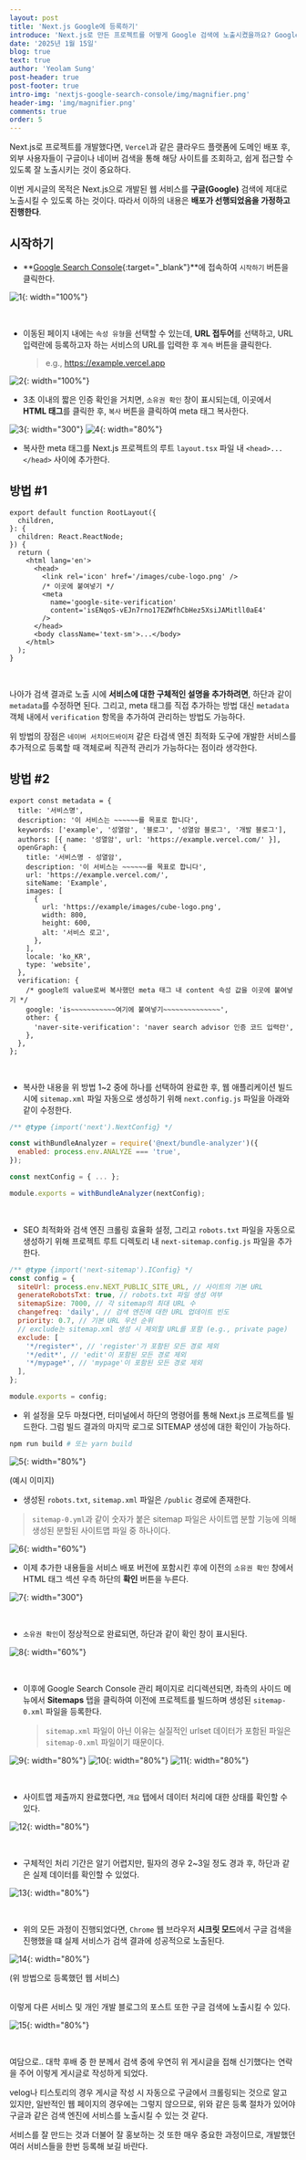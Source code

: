 ```yaml
---
layout: post
title: 'Next.js Google에 등록하기'
introduce: 'Next.js로 만든 프로젝트를 어떻게 Google 검색에 노출시켰을까요? Google Search Console과 사이트맵 설정을 통해 세상에 내 프로젝트를 알린 과정을 공유합니다.'
date: '2025년 1월 15일'
blog: true
text: true
author: 'Yeolam Sung'
post-header: true
post-footer: true
intro-img: 'nextjs-google-search-console/img/magnifier.png'
header-img: 'img/magnifier.png'
comments: true
order: 5
---
```


Next.js로 프로젝트를 개발했다면, `Vercel`과 같은 클라우드 플랫폼에 도메인 배포 후, 외부 사용자들이 구글이나 네이버 검색을 통해 해당 사이트를 조회하고, 쉽게 접근할 수 있도록 잘 노출시키는 것이 중요하다.

이번 게시글의 목적은 Next.js으로 개발된 웹 서비스를 **구글(Google)** 검색에 제대로 노출시킬 수 있도록 하는 것이다. 따라서 이하의 내용은 **배포가 선행되었음을 가정하고 진행한다**.

## 시작하기

- **[Google Search Console](https://search.google.com/search-console/about){:target="\_blank"}**에 접속하여 `시작하기` 버튼을 클릭한다.

![1](img/1.png){: width="100%"}

<br />

- 이동된 페이지 내에는 `속성 유형`을 선택할 수 있는데, **URL 접두어**를 선택하고, URL 입력란에 등록하고자 하는 서비스의 URL를 입력한 후 `계속` 버튼을 클릭한다.
  > e.g., https://example.vercel.app

![2](img/2.png){: width="100%"}

- 3초 이내의 짧은 인증 확인을 거치면, `소유권 확인` 창이 표시되는데, 이곳에서 **HTML 태그**를 클릭한 후, `복사` 버튼을 클릭하여 meta 태그 복사한다.

![3](img/3.png){: width="300"}
![4](img/4.png){: width="80%"}

- 복사한 meta 태그를 Next.js 프로젝트의 루트 `layout.tsx` 파일 내 `<head>...</head>` 사이에 추가한다.

## 방법 #1

```tsx
export default function RootLayout({
  children,
}: {
  children: React.ReactNode;
}) {
  return (
    <html lang='en'>
      <head>
        <link rel='icon' href='/images/cube-logo.png' />
        /* 이곳에 붙여넣기 */
        <meta
          name='google-site-verification'
          content='isENqoS-vEJn7rno17EZWfhCbHez5XsiJAMitll0aE4'
        />
      </head>
      <body className='text-sm'>...</body>
    </html>
  );
}
```

<br />

나아가 검색 결과로 노출 시에 **서비스에 대한 구체적인 설명을 추가하려면**, 하단과 같이 `metadata`를 수정하면 된다.
그리고, meta 태그를 직접 추가하는 방법 대신 `metadata` 객체 내에서 `verification` 항목을 추가하여 관리하는 방법도 가능하다.

위 방법의 장점은 `네이버 서치어드바이저` 같은 타검색 엔진 최적화 도구에 개발한 서비스를 추가적으로 등록할 때 객체로써 직관적 관리가 가능하다는 점이라 생각한다.

## 방법 #2

```tsx
export const metadata = {
  title: '서비스명',
  description: '이 서비스는 ~~~~~~를 목표로 합니다',
  keywords: ['example', '성열암', '블로그', '성열암 블로그', '개발 블로그'],
  authors: [{ name: '성열암', url: 'https://example.vercel.com/' }],
  openGraph: {
    title: '서비스명 - 성열암',
    description: '이 서비스는 ~~~~~~를 목표로 합니다',
    url: 'https://example.vercel.com/',
    siteName: 'Example',
    images: [
      {
        url: 'https://example/images/cube-logo.png',
        width: 800,
        height: 600,
        alt: '서비스 로고',
      },
    ],
    locale: 'ko_KR',
    type: 'website',
  },
  verification: {
    /* google의 value로써 복사했던 meta 태그 내 content 속성 값을 이곳에 붙여넣기 */
    google: 'is~~~~~~~~~~~여기에 붙여넣기~~~~~~~~~~~~~~',
    other: {
      'naver-site-verification': 'naver search advisor 인증 코드 입력란',
    },
  },
};
```

<br />

- 복사한 내용을 위 방법 1~2 중에 하나를 선택하여 완료한 후, 웹 애플리케이션 빌드 시에 `sitemap.xml` 파일 자동으로 생성하기 위해 `next.config.js` 파일을 아래와 같이 수정한다.

```js
/** @type {import('next').NextConfig} */

const withBundleAnalyzer = require('@next/bundle-analyzer')({
  enabled: process.env.ANALYZE === 'true',
});

const nextConfig = { ... };

module.exports = withBundleAnalyzer(nextConfig);
```

<br />

- SEO 최적화와 검색 엔진 크롤링 효율화 설정, 그리고 `robots.txt` 파일을 자동으로 생성하기 위해 프로젝트 루트 디렉토리 내 `next-sitemap.config.js` 파일을 추가한다.

```js
/** @type {import('next-sitemap').IConfig} */
const config = {
  siteUrl: process.env.NEXT_PUBLIC_SITE_URL, // 사이트의 기본 URL
  generateRobotsTxt: true, // robots.txt 파일 생성 여부
  sitemapSize: 7000, // 각 sitemap의 최대 URL 수
  changefreq: 'daily', // 검색 엔진에 대한 URL 업데이트 빈도
  priority: 0.7, // 기본 URL 우선 순위
  // exclude는 sitemap.xml 생성 시 제외할 URL를 포함 (e.g., private page)
  exclude: [
    '*/register*', // 'register'가 포함된 모든 경로 제외
    '*/edit*', // 'edit'이 포함된 모든 경로 제외
    '*/mypage*', // 'mypage'이 포함된 모든 경로 제외
  ],
};

module.exports = config;
```

- 위 설정을 모두 마쳤다면, 터미널에서 하단의 명령어를 통해 Next.js 프로젝트를 빌드한다. 그럼 빌드 결과의 마지막 로그로 SITEMAP 생성에 대한 확인이 가능하다.

```sh
npm run build # 또는 yarn build
```

![5](img/5.png){: width="80%"}

<figcaption>(예시 이미지)</figcaption>

- 생성된 `robots.txt`, `sitemap.xml` 파일은 `/public` 경로에 존재한다.

> `sitemap-0.yml`과 같이 숫자가 붙은 sitemap 파일은 사이트맵 분할 기능에 의해 생성된 분할된 사이트맵 파일 중 하나이다.

![6](img/6.png){: width="60%"}

- 이제 추가한 내용들을 서비스 배포 버전에 포함시킨 후에 이전의 `소유권 확인` 창에서 HTML 태그 섹션 우측 하단의 **확인** 버튼을 누른다.

![7](img/7.png){: width="300"}

<br />

- `소유권 확인`이 정상적으로 완료되면, 하단과 같이 확인 창이 표시된다.

![8](img/8.png){: width="60%"}

<br />

- 이후에 Google Search Console 관리 페이지로 리디렉션되면, 좌측의 사이드 메뉴에서 **Sitemaps** 탭을 클릭하여 이전에 프로젝트를 빌드하며 생성된 `sitemap-0.xml` 파일을 등록한다.
  > `sitemap.xml` 파일이 아닌 이유는 실질적인 urlset 데이터가 포함된 파일은 `sitemap-0.xml` 파일이기 때문이다.

![9](img/9.png){: width="80%"}
![10](img/10.png){: width="80%"}
![11](img/11.png){: width="80%"}

<br />

- 사이트맵 제출까지 완료했다면, `개요` 탭에서 데이터 처리에 대한 상태를 확인할 수 있다.

![12](img/12.png){: width="80%"}

<br />

- 구체적인 처리 기간은 알기 어렵지만, 필자의 경우 2~3일 정도 경과 후, 하단과 같은 실제 데이터를 확인할 수 있었다.

![13](img/13.png){: width="80%"}

<br />

- 위의 모든 과정이 진행되었다면, `Chrome` 웹 브라우저 **시크릿 모드**에서 구글 검색을 진행했을 떄 실제 서비스가 검색 결과에 성공적으로 노출된다.

![14](img/14.png){: width="80%"}

<figcaption>(위 방법으로 등록했던 웹 서비스)</figcaption>

<br />

이렇게 다른 서비스 및 개인 개발 블로그의 포스트 또한 구글 검색에 노출시킬 수 있다.

![15](img/15.png){: width="80%"}

<br />

여담으로.. 대학 후배 중 한 분께서 검색 중에 우연히 위 게시글을 접해 신기했다는 연락을 주어 이렇게 게시글로 작성하게 되었다.

velog나 티스토리의 경우 게시글 작성 시 자동으로 구글에서 크롤링되는 것으로 알고 있지만, 일반적인 웹 페이지의 경우에는 그렇지 않으므로, 위와 같은 등록 절차가 있어야 구글과 같은 검색 엔진에 서비스를 노출시킬 수 있는 것 같다.

서비스를 잘 만드는 것과 더불어 잘 홍보하는 것 또한 매우 중요한 과정이므로, 개발했던 여러 서비스들을 한번 등록해 보길 바란다.
